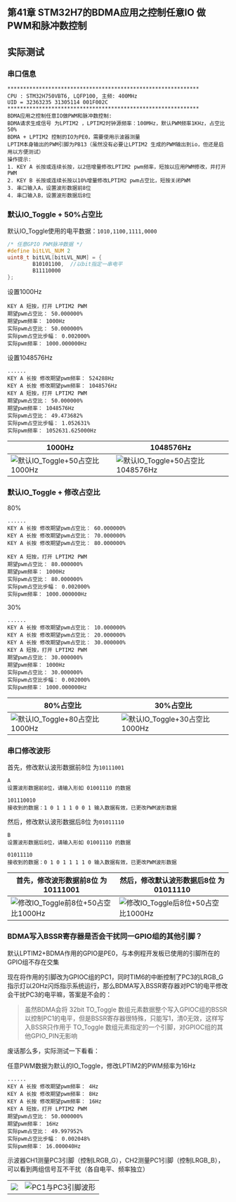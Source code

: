 ## 第41章 STM32H7的BDMA应用之控制任意IO 做 PWM和脉冲数控制

## 实际测试

### 串口信息

```
*************************************************************
CPU : STM32H750VBT6, LQFP100, 主频: 400MHz
UID = 32363235 31305114 001F002C
*************************************************************
BDMA应用之控制任意IO做PWM和脉冲数控制:
BDMA请求生成信号 为LPTIM2 ，LPTIM2时钟源频率：100MHz，默认PWM频率1KHz，占空比50%
BDMA + LPTIM2 控制的IO为PE0，需要使用示波器测量
LPTIM本身输出的PWM引脚为PB13（虽然没有必要让LPTIM2 生成的PWM输出到io，但还是启用以方便测试）
操作提示:
1. KEY A 长按或连续长按，以2倍增量修改LPTIM2 pwm频率，短按以应用PWM修改，并打开PWM
2. KEY B 长按或连续长按以10%增量修改LPTIM2 pwm占空比，短按关闭PWM
3. 串口输入A，设置波形数据前8位
4. 串口输入B，设置波形数据后8位
```

### 默认IO_Toggle + 50%占空比

默认IO_Toggle使用的电平数据：`1010,1100,1111,0000`

```c
/* 任意GPIO PWM脉冲数据 */
#define bitLVL_NUM 2
uint8_t bitLVL[bitLVL_NUM] = {
		B10101100,	//以bit指定一串电平
		B11110000
};
```

设置1000Hz

```
KEY A 短按，打开 LPTIM2 PWM
期望pwm占空比： 50.000000%
期望pwm频率： 1000Hz
实际pwm占空比： 50.000000%
实际pwm占空比步幅： 0.002000%
实际pwm频率： 1000.000000Hz
```

设置1048576Hz

```
......
KEY A 长按 修改期望pwm频率： 524288Hz
KEY A 长按 修改期望pwm频率： 1048576Hz
KEY A 短按，打开 LPTIM2 PWM
期望pwm占空比： 50.000000%
期望pwm频率： 1048576Hz
实际pwm占空比： 49.473682%
实际pwm占空比步幅： 1.052631%
实际pwm频率： 1052631.625000Hz
```

| 1000Hz                                                       | 1048576Hz                                                    |
| ------------------------------------------------------------ | ------------------------------------------------------------ |
| ![默认IO_Toggle+50占空比1000Hz](Images/默认IO_Toggle+50占空比1000Hz.png) | ![默认IO_Toggle+50占空比1048576Hz](Images/默认IO_Toggle+50占空比1048576Hz.png) |

### 默认IO_Toggle + 修改占空比

80%

```
......
KEY A 长按 修改期望pwm占空比： 60.000000%
KEY A 长按 修改期望pwm占空比： 70.000000%
KEY A 长按 修改期望pwm占空比： 80.000000%

KEY A 短按，打开 LPTIM2 PWM
期望pwm占空比： 80.000000%
期望pwm频率： 1000Hz
实际pwm占空比： 80.000000%
实际pwm占空比步幅： 0.002000%
实际pwm频率： 1000.000000Hz
```

30%

```
......
KEY A 长按 修改期望pwm占空比： 10.000000%
KEY A 长按 修改期望pwm占空比： 20.000000%
KEY A 长按 修改期望pwm占空比： 30.000000%
KEY A 短按，打开 LPTIM2 PWM
期望pwm占空比： 30.000000%
期望pwm频率： 1000Hz
实际pwm占空比： 30.000000%
实际pwm占空比步幅： 0.002000%
实际pwm频率： 1000.000000Hz
```

| 80%占空比                                                    | 30%占空比                                                    |
| ------------------------------------------------------------ | ------------------------------------------------------------ |
| ![默认IO_Toggle+80占空比1000Hz](Images/默认IO_Toggle+80占空比1000Hz.png) | ![默认IO_Toggle+30占空比1000Hz](Images/默认IO_Toggle+30占空比1000Hz.png) |

### 串口修改波形

首先，修改默认波形数据前8位 为`10111001`

```
A
设置波形数据前8位，请输入形如 01001110 的数据

101110010
接收到的数据：1 0 1 1 1 0 0 1 输入数据有效，已更改PWM波形数据
```

然后，修改默认波形数据后8位 为`01011110`

```
B
设置波形数据后8位，请输入形如 01001110 的数据

01011110
接收到的数据：0 1 0 1 1 1 1 0 输入数据有效，已更改PWM波形数据
```

| 首先，修改波形数据前8位 为10111001                           | 然后，修改默认波形数据后8位 为01011110                       |
| ------------------------------------------------------------ | ------------------------------------------------------------ |
| ![修改IO_Toggle前8位+50占空比1000Hz](Images/修改IO_Toggle前8位+50占空比1000Hz.png) | ![修改IO_Toggle后8位+50占空比1000Hz](Images/修改IO_Toggle后8位+50占空比1000Hz.png) |

### BDMA写入BSSR寄存器是否会干扰同一GPIO组的其他引脚？

默认LPTIM2+BDMA作用的GPIO是PE0，与本例程开发板已使用的引脚所在的GPIO组不存在交集

现在将作用的引脚改为GPIOC组的PC1，同时TIM6的中断控制了PC3的LRGB_G指示灯以20Hz闪烁指示系统运行，那么BDMA写入BSSR寄存器对PC1的电平修改会干扰PC3的电平嘛，答案是不会的：

> 虽然BDMA会将 32bit TO_Toggle 数组元素数据整个写入GPIOC组的BSSR以控制PC1的电平，但是BSSR寄存器很特殊，只能写1，清0无效，这样写入BSSR只作用于 TO_Toggle 数组元素指定的一个引脚，对GPIOC组的其他GPIO_PIN无影响

废话那么多，实际测试一下看看：

任意PWM数据为默认的IO_Toggle，修改LPTIM2的PWM频率为16Hz

```
......
KEY A 长按 修改期望pwm频率： 4Hz
KEY A 长按 修改期望pwm频率： 8Hz
KEY A 长按 修改期望pwm频率： 16Hz
KEY A 短按，打开 LPTIM2 PWM
期望pwm占空比： 50.000000%
期望pwm频率： 16Hz
实际pwm占空比： 49.997952%
实际pwm占空比步幅： 0.002048%
实际pwm频率： 16.000040Hz
```

示波器CH1测量PC3引脚（控制LRGB_G），CH2测量PC1引脚（控制LRGB_B），可以看到两组信号互不干扰（各自电平、频率独立）

|                                  |                                                  |
| -------------------------------- | ------------------------------------------------ |
| ![](Images/PC1与PC3引脚情况.png) | ![PC1与PC3引脚波形](Images/PC1与PC3引脚波形.png) |

